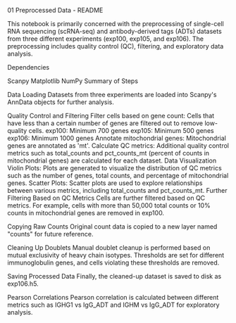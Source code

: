 01 Preprocessed Data - README

This notebook is primarily concerned with the preprocessing of single-cell RNA sequencing (scRNA-seq) and antibody-derived tags (ADTs) datasets from three different experiments (exp100, exp105, and exp106). The preprocessing includes quality control (QC), filtering, and exploratory data analysis.

Dependencies

Scanpy
Matplotlib
NumPy
Summary of Steps

Data Loading
Datasets from three experiments are loaded into Scanpy's AnnData objects for further analysis.

Quality Control and Filtering
Filter cells based on gene count: Cells that have less than a certain number of genes are filtered out to remove low-quality cells.
exp100: Minimum 700 genes
exp105: Minimum 500 genes
exp106: Minimum 1000 genes
Annotate mitochondrial genes: Mitochondrial genes are annotated as 'mt'.
Calculate QC metrics: Additional quality control metrics such as total_counts and pct_counts_mt (percent of counts in mitochondrial genes) are calculated for each dataset.
Data Visualization
Violin Plots: Plots are generated to visualize the distribution of QC metrics such as the number of genes, total counts, and percentage of mitochondrial genes.
Scatter Plots: Scatter plots are used to explore relationships between various metrics, including total_counts and pct_counts_mt.
Further Filtering Based on QC Metrics
Cells are further filtered based on QC metrics. For example, cells with more than 50,000 total counts or 10% counts in mitochondrial genes are removed in exp100.

Copying Raw Counts
Original count data is copied to a new layer named "counts" for future reference.

Cleaning Up Doublets
Manual doublet cleanup is performed based on mutual exclusivity of heavy chain isotypes. Thresholds are set for different immunoglobulin genes, and cells violating these thresholds are removed.

Saving Processed Data
Finally, the cleaned-up dataset is saved to disk as exp106.h5.

Pearson Correlations
Pearson correlation is calculated between different metrics such as IGHG1 vs IgG_ADT and IGHM vs IgG_ADT for exploratory analysis.


